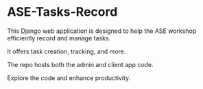 # ASE-Tasks-Record

This Django web application is designed to help the ASE workshop efficiently record and manage tasks.

It offers task creation, tracking, and more.

The repo hosts both the admin and client app code.

Explore the code and enhance productivity.